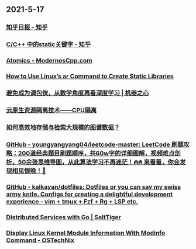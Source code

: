 
## 2021-5-17

### [知乎日报 - 知乎](https://daily.zhihu.com/story/9736061)

### [C/C++ 中的static关键字 - 知乎](https://zhuanlan.zhihu.com/p/37439983)

### [Atomics - ModernesCpp.com](https://www.modernescpp.com/index.php/atomics)

### [How to Use Linux’s ar Command to Create Static Libraries ](https://www.howtogeek.com/427086/how-to-use-linuxs-ar-command-to-create-static-libraries/)

### [避免成为调包侠，从数学角度再看深度学习 | 机器之心](https://www.jiqizhixin.com/articles/2021-05-13-6)

### [云原生资源隔离技术——CPU隔离](https://xie.infoq.cn/article/8b3c496f7f24dcf3aa0fcc0b2)

### [如何高效地存储与检索大规模的图谱数据？](https://xie.infoq.cn/article/b3001c3380911d4240a3d6c27)

### [GitHub - youngyangyang04/leetcode-master: LeetCode 刷题攻略：200道经典题目刷题顺序，共60w字的详细图解，视频难点剖析，50余张思维导图，从此算法学习不再迷茫！🔥🔥 来看看，你会发现相见恨晚！🚀](https://github.com/youngyangyang04/leetcode-master)

### [GitHub - kalkayan/dotfiles: Dotfiles or you can say my swiss army knife. Configs for creating a delightful development experience - vim + tmux + Fzf + Rg + LSP etc.](https://github.com/kalkayan/dotfiles)

### [Distributed Services with Go | SaltTiger](https://salttiger.com/distributed-services-with-go/)

### [Display Linux Kernel Module Information With Modinfo Command - OSTechNix](https://ostechnix.com/display-linux-kernel-module-information-with-modinfo-command/)